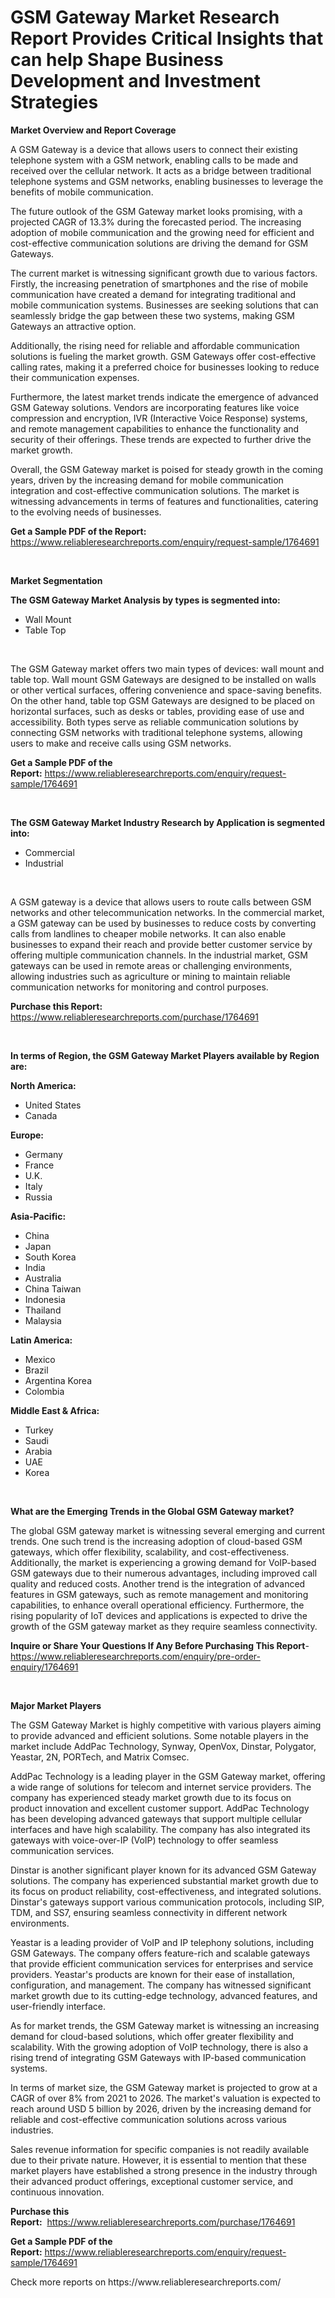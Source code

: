 <p><h1>GSM Gateway Market Research Report Provides Critical Insights that can help Shape Business Development and Investment Strategies</h1></p><p><strong>Market Overview and Report Coverage</strong></p>
<p><p>A GSM Gateway is a device that allows users to connect their existing telephone system with a GSM network, enabling calls to be made and received over the cellular network. It acts as a bridge between traditional telephone systems and GSM networks, enabling businesses to leverage the benefits of mobile communication.</p><p>The future outlook of the GSM Gateway market looks promising, with a projected CAGR of 13.3% during the forecasted period. The increasing adoption of mobile communication and the growing need for efficient and cost-effective communication solutions are driving the demand for GSM Gateways.</p><p>The current market is witnessing significant growth due to various factors. Firstly, the increasing penetration of smartphones and the rise of mobile communication have created a demand for integrating traditional and mobile communication systems. Businesses are seeking solutions that can seamlessly bridge the gap between these two systems, making GSM Gateways an attractive option.</p><p>Additionally, the rising need for reliable and affordable communication solutions is fueling the market growth. GSM Gateways offer cost-effective calling rates, making it a preferred choice for businesses looking to reduce their communication expenses.</p><p>Furthermore, the latest market trends indicate the emergence of advanced GSM Gateway solutions. Vendors are incorporating features like voice compression and encryption, IVR (Interactive Voice Response) systems, and remote management capabilities to enhance the functionality and security of their offerings. These trends are expected to further drive the market growth.</p><p>Overall, the GSM Gateway market is poised for steady growth in the coming years, driven by the increasing demand for mobile communication integration and cost-effective communication solutions. The market is witnessing advancements in terms of features and functionalities, catering to the evolving needs of businesses.</p></p>
<p><strong>Get a Sample PDF of the Report:</strong> <a href="https://www.reliableresearchreports.com/enquiry/request-sample/1764691">https://www.reliableresearchreports.com/enquiry/request-sample/1764691</a></p>
<p>&nbsp;</p>
<p><strong>Market Segmentation</strong></p>
<p><strong>The GSM Gateway Market Analysis by types is segmented into:</strong></p>
<p><ul><li>Wall Mount</li><li>Table Top</li></ul></p>
<p>&nbsp;</p>
<p><p>The GSM Gateway market offers two main types of devices: wall mount and table top. Wall mount GSM Gateways are designed to be installed on walls or other vertical surfaces, offering convenience and space-saving benefits. On the other hand, table top GSM Gateways are designed to be placed on horizontal surfaces, such as desks or tables, providing ease of use and accessibility. Both types serve as reliable communication solutions by connecting GSM networks with traditional telephone systems, allowing users to make and receive calls using GSM networks.</p></p>
<p><strong>Get a Sample PDF of the Report:</strong>&nbsp;<a href="https://www.reliableresearchreports.com/enquiry/request-sample/1764691">https://www.reliableresearchreports.com/enquiry/request-sample/1764691</a></p>
<p>&nbsp;</p>
<p><strong>The GSM Gateway Market Industry Research by Application is segmented into:</strong></p>
<p><ul><li>Commercial</li><li>Industrial</li></ul></p>
<p>&nbsp;</p>
<p><p>A GSM gateway is a device that allows users to route calls between GSM networks and other telecommunication networks. In the commercial market, a GSM gateway can be used by businesses to reduce costs by converting calls from landlines to cheaper mobile networks. It can also enable businesses to expand their reach and provide better customer service by offering multiple communication channels. In the industrial market, GSM gateways can be used in remote areas or challenging environments, allowing industries such as agriculture or mining to maintain reliable communication networks for monitoring and control purposes.</p></p>
<p><strong>Purchase this Report:</strong>&nbsp; <a href="https://www.reliableresearchreports.com/purchase/1764691">https://www.reliableresearchreports.com/purchase/1764691</a></p>
<p>&nbsp;</p>
<p><strong>In terms of Region, the GSM Gateway Market Players available by Region are:</strong></p>
<p>
    <p> <strong> North America: </strong>
        <ul>
            <li>United States</li>
            <li>Canada</li>
        </ul>
        </p> 
    <p> <strong> Europe: </strong>
        <ul>
            <li>Germany</li>
            <li>France</li>
            <li>U.K.</li>
            <li>Italy</li>
            <li>Russia</li>
        </ul>
        </p> 
    <p> <strong> Asia-Pacific: </strong>
        <ul>
            <li>China</li>
            <li>Japan</li>
            <li>South Korea</li>
            <li>India</li>
            <li>Australia</li>
            <li>China Taiwan</li>
            <li>Indonesia</li>
            <li>Thailand</li>
            <li>Malaysia</li>
        </ul>
        </p> 
    <p> <strong> Latin America: </strong>
        <ul>
            <li>Mexico</li>
            <li>Brazil</li>
            <li>Argentina Korea</li>
            <li>Colombia</li>
        </ul>
        </p> 
    <p> <strong> Middle East & Africa: </strong>
        <ul>
            <li>Turkey</li>
            <li>Saudi</li>
            <li>Arabia</li>
            <li>UAE</li>
            <li>Korea</li>
        </ul>
    </p>
    </p>
<p>&nbsp;</p>
<p><strong>What are the Emerging Trends in the Global GSM Gateway market?</strong></p>
<p><p>The global GSM gateway market is witnessing several emerging and current trends. One such trend is the increasing adoption of cloud-based GSM gateways, which offer flexibility, scalability, and cost-effectiveness. Additionally, the market is experiencing a growing demand for VoIP-based GSM gateways due to their numerous advantages, including improved call quality and reduced costs. Another trend is the integration of advanced features in GSM gateways, such as remote management and monitoring capabilities, to enhance overall operational efficiency. Furthermore, the rising popularity of IoT devices and applications is expected to drive the growth of the GSM gateway market as they require seamless connectivity.</p></p>
<p><strong>Inquire or Share Your Questions If Any Before Purchasing This Report</strong>- <a href="https://www.reliableresearchreports.com/enquiry/pre-order-enquiry/1764691">https://www.reliableresearchreports.com/enquiry/pre-order-enquiry/1764691</a></p>
<p>&nbsp;</p>
<p><strong>Major Market Players</strong></p>
<p><p>The GSM Gateway Market is highly competitive with various players aiming to provide advanced and efficient solutions. Some notable players in the market include AddPac Technology, Synway, OpenVox, Dinstar, Polygator, Yeastar, 2N, PORTech, and Matrix Comsec.</p><p>AddPac Technology is a leading player in the GSM Gateway market, offering a wide range of solutions for telecom and internet service providers. The company has experienced steady market growth due to its focus on product innovation and excellent customer support. AddPac Technology has been developing advanced gateways that support multiple cellular interfaces and have high scalability. The company has also integrated its gateways with voice-over-IP (VoIP) technology to offer seamless communication services.</p><p>Dinstar is another significant player known for its advanced GSM Gateway solutions. The company has experienced substantial market growth due to its focus on product reliability, cost-effectiveness, and integrated solutions. Dinstar's gateways support various communication protocols, including SIP, TDM, and SS7, ensuring seamless connectivity in different network environments.</p><p>Yeastar is a leading provider of VoIP and IP telephony solutions, including GSM Gateways. The company offers feature-rich and scalable gateways that provide efficient communication services for enterprises and service providers. Yeastar's products are known for their ease of installation, configuration, and management. The company has witnessed significant market growth due to its cutting-edge technology, advanced features, and user-friendly interface.</p><p>As for market trends, the GSM Gateway market is witnessing an increasing demand for cloud-based solutions, which offer greater flexibility and scalability. With the growing adoption of VoIP technology, there is also a rising trend of integrating GSM Gateways with IP-based communication systems.</p><p>In terms of market size, the GSM Gateway market is projected to grow at a CAGR of over 8% from 2021 to 2026. The market's valuation is expected to reach around USD 5 billion by 2026, driven by the increasing demand for reliable and cost-effective communication solutions across various industries.</p><p>Sales revenue information for specific companies is not readily available due to their private nature. However, it is essential to mention that these market players have established a strong presence in the industry through their advanced product offerings, exceptional customer service, and continuous innovation.</p></p>
<p><strong>Purchase this Report:</strong>&nbsp;&nbsp;<a href="https://www.reliableresearchreports.com/purchase/1764691">https://www.reliableresearchreports.com/purchase/1764691</a></p>
<p></p>
<p><strong>Get a Sample PDF of the Report:</strong>&nbsp;<a href="https://www.reliableresearchreports.com/enquiry/request-sample/1764691">https://www.reliableresearchreports.com/enquiry/request-sample/1764691</a></p>
<p>Check more reports on https://www.reliableresearchreports.com/</p>